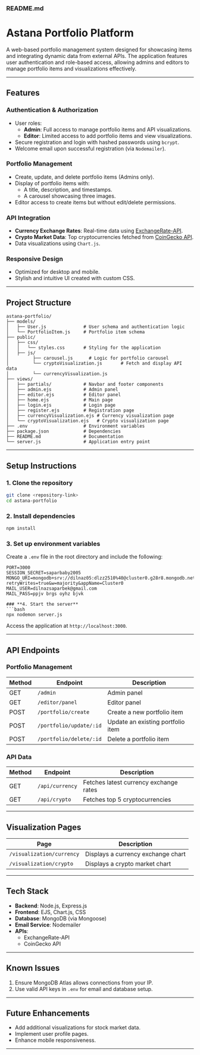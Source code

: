 ### README.md

# **Astana Portfolio Platform**

A web-based portfolio management system designed for showcasing items and integrating dynamic data from external APIs. The application features user authentication and role-based access, allowing admins and editors to manage portfolio items and visualizations effectively.

---

## **Features**

### **Authentication & Authorization**
- User roles: 
  - **Admin**: Full access to manage portfolio items and API visualizations.
  - **Editor**: Limited access to add portfolio items and view visualizations.
- Secure registration and login with hashed passwords using `bcrypt`.
- Welcome email upon successful registration (via `Nodemailer`).

### **Portfolio Management**
- Create, update, and delete portfolio items (Admins only).
- Display of portfolio items with:
  - A title, description, and timestamps.
  - A carousel showcasing three images.
- Editor access to create items but without edit/delete permissions.

### **API Integration**
- **Currency Exchange Rates**: Real-time data using [ExchangeRate-API](https://www.exchangerate-api.com/).
- **Crypto Market Data**: Top cryptocurrencies fetched from [CoinGecko API](https://www.coingecko.com/).
- Data visualizations using `Chart.js`.

### **Responsive Design**
- Optimized for desktop and mobile.
- Stylish and intuitive UI created with custom CSS.

---

## **Project Structure**

```
astana-portfolio/
├── models/
│   ├── User.js              # User schema and authentication logic
│   └── PortfolioItem.js     # Portfolio item schema
├── public/
│   ├── css/
│   │   └── styles.css       # Styling for the application
│   ├── js/
│         ├── carousel.js      # Logic for portfolio carousel
│         └── cryptoVisualization.js       # Fetch and display API data 
│         └── currencyVisualization.js
├── views/
│   ├── partials/            # Navbar and footer components
│   ├── admin.ejs            # Admin panel
│   ├── editor.ejs           # Editor panel
│   ├── home.ejs             # Main page
│   ├── login.ejs            # Login page
│   ├── register.ejs         # Registration page
│   ├── currencyVisualization.ejs # Currency visualization page
│   └── cryptoVisualization.ejs   # Crypto visualization page
├── .env                     # Environment variables
├── package.json             # Dependencies
├── README.md                # Documentation
└── server.js                # Application entry point
```

---

## **Setup Instructions**

### **1. Clone the repository**
```bash
git clone <repository-link>
cd astana-portfolio
```

### **2. Install dependencies**
```bash
npm install
```

### **3. Set up environment variables**
Create a `.env` file in the root directory and include the following:
```
PORT=3000
SESSION_SECRET=saparbaby2005
MONGO_URI=mongodb+srv://dilnaz05:dlzz2510%40@cluster0.g28r8.mongodb.net/?retryWrites=true&w=majority&appName=Cluster0
MAIL_USER=dilnazsaparbek@gmail.com
MAIL_PASS=ppjv brgs oyhz bjvk

### **4. Start the server**
```bash
npx nodemon server.js
```

Access the application at `http://localhost:3000`.

---

## **API Endpoints**

### **Portfolio Management**
| Method | Endpoint              | Description                           |
|--------|-----------------------|---------------------------------------|
| GET    | `/admin`              | Admin panel                          |
| GET    | `/editor/panel`       | Editor panel                         |
| POST   | `/portfolio/create`   | Create a new portfolio item          |
| POST   | `/portfolio/update/:id` | Update an existing portfolio item    |
| POST   | `/portfolio/delete/:id` | Delete a portfolio item              |

### **API Data**
| Method | Endpoint        | Description                           |
|--------|-----------------|---------------------------------------|
| GET    | `/api/currency` | Fetches latest currency exchange rates |
| GET    | `/api/crypto`   | Fetches top 5 cryptocurrencies         |

---

## **Visualization Pages**

| Page                 | Description                            |
|----------------------|----------------------------------------|
| `/visualization/currency` | Displays a currency exchange chart |
| `/visualization/crypto`   | Displays a crypto market chart      |

---

## **Tech Stack**
- **Backend**: Node.js, Express.js
- **Frontend**: EJS, Chart.js, CSS
- **Database**: MongoDB (via Mongoose)
- **Email Service**: Nodemailer
- **APIs**:
  - ExchangeRate-API
  - CoinGecko API

---

## **Known Issues**
1. Ensure MongoDB Atlas allows connections from your IP.
2. Use valid API keys in `.env` for email and database setup.

---

## **Future Enhancements**
- Add additional visualizations for stock market data.
- Implement user profile pages.
- Enhance mobile responsiveness.

---
